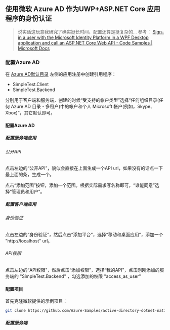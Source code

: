 ## 使用微软 Azure AD 作为UWP+ASP.NET Core 应用程序的身份认证

> 说实话这玩意我研究了确实挺长时间，配置还算是挺复杂的...
> 参考： [Sign-in a user with the Microsoft Identity Platform in a WPF Desktop application and call an ASP.NET Core Web API - Code Samples | Microsoft Docs](https://docs.microsoft.com/zh-cn/samples/azure-samples/active-directory-dotnet-native-aspnetcore-v2/1-desktop-app-calls-web-api/)

### 配置Azure AD

在 [Azure AD默认目录](https://portal.azure.com/#blade/Microsoft_AAD_IAM/ActiveDirectoryMenuBlade/Overview) 左侧的应用注册中创建引用程序：
* SimpleTest.Client
* SimpleTest.Backend

分别用于客户端和服务端，创建的时候“受支持的帐户类型”选择“任何组织目录(任何 Azure AD 目录 - 多租户)中的帐户和个人 Microsoft 帐户(例如，Skype、Xbox)”，其它默认即可。

#### 配置Azure AD

##### 配置服务端应用

###### 公开API

点击左边的“公开API”，貌似会直接在上面生成一个API url，如果没有的话点一下最上面的条，生成一个。

点击“添加范围”按钮，添加一个范围。根据实际需求写名称即可，“谁能同意”选择“管理员和用户”。

##### 配置客户端应用

###### 身份验证

点击左边的“身份验证”，然后点击“添加平台”，选择“移动和桌面应用”，添加一个 "http://localhost" url。

###### API权限

点击左边的“API权限”，然后点击“添加权限”，选择“我的API”，点击刚刚添加的服务端的 "SimpleTest.Backend" ，勾选添加的权限 "access_as_user"

#### 配置项目

首先克隆微软提供的示例项目：

```bash
git clone https://github.com/Azure-Samples/active-directory-dotnet-native-aspnetcore-v2.git
```

##### 配置服务端

